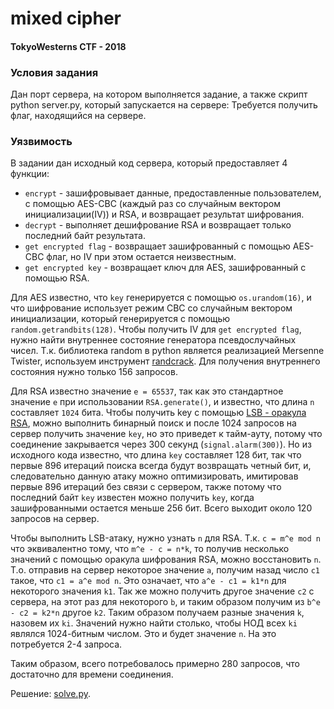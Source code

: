 # mixed cipher

#### TokyoWesterns CTF - 2018 

### Условия задания

Дан порт сервера, на котором выполняется задание, а также скрипт python server.py, который запускается на сервере:
Требуется получить флаг, находящийся на сервере.

### Уязвимость

В задании дан исходный код сервера, который предоставляет 4 функции:
-	`encrypt` - зашифровывает данные, предоставленные пользователем, с помощью AES-CBC (каждый раз со случайным вектором инициализации(IV)) и RSA, и возвращает результат шифрования.
-	`decrypt` - выполняет дешифрование RSA и возвращает только последний байт результата.
-	`get encrypted flag` - возвращает зашифрованный с помощью AES-CBC флаг, но IV при этом остается неизвестным.
-	`get encrypted key` - возвращает ключ для AES, зашифрованный с помощью RSA.

Для AES известно, что `key` генерируется с помощью `os.urandom(16)`, и что шифрование использует режим CBC со случайным вектором 
инициализации, который генерируется с помощью `random.getrandbits(128)`.
Чтобы получить IV для `get encrypted flag`, нужно найти внутреннее состояние генератора псевдослучайных чисел. Т.к. библиотека random
 в python является реализацией Mersenne Twister, используем инструмент [randcrack](randcrack.py).
Для получения внутреннего состояния нужно только 156 запросов. 

Для RSA известно значение `e = 65537`, так как это стандартное значение `e` при использовании `RSA.generate()`, и известно, что длина `n` составляет `1024` бита. 
Чтобы получить key с помощью [LSB - оракула RSA](25670324.pdf), можно выполнить бинарный поиск и после 1024 запросов на сервер получить значение `key`, но это приведет к тайм-ауту, 
потому что соединение закрывается через 300 секунд (`signal.alarm(300)`). Но из исходного кода известно, что длина `key` составляет 128 бит,
 так что первые 896 итераций поиска всегда будут возвращать четный бит, и, следовательно данную атаку можно оптимизировать, имитировав первые 896 итераций без связи с сервером, 
 также потому что последний байт `key` известен можно получить `key`, когда зашифрованными остается меньше 256 бит. Всего выходит около 120 запросов на сервер. 

Чтобы выполнить LSB-атаку, нужно узнать `n` для RSA. Т.к. `c = m^e mod n` что эквивалентно тому, что `m^e - c = n*k`, то получив несколько значений с помощью оракула шифрования RSA, можно восстановить `n`.  
Т.о. отправив на сервер некоторое значение `a`, получим назад число `c1` такое, что `c1 = a^e mod n`. Это означает, что `a^e - c1 = k1*n` для некоторого значения `k1`. 
Так же можно получить другое значение `c2` с сервера, на этот раз для некоторого `b`, и таким образом получим из `b^e - c2 = k2*n` другое `k2`. Таким образом получаем разные
 значения `k`, назовем их `ki`. Значений нужно найти столько, чтобы НОД всех `ki` являлся 1024-битным числом. Это и будет значение `n`. На это потребуется 2-4 запроса.  

Таким образом, всего потребовалось примерно 280 запросов, что достаточно для времени соединения.

Решение: [solve.py](solve.py).

